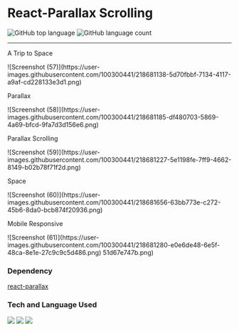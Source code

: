 # React-Parallax Scrolling



![GitHub top language](https://img.shields.io/github/languages/top/Rishav-02/React-Parallax?color=yellow&style=plastic) ![GitHub language count](https://img.shields.io/github/languages/count/Rishav-02/React-Parallax?style=plastic)

<hr>

<p>A Trip to Space</p>
![Screenshot (57)](https://user-images.githubusercontent.com/100300441/218681138-5d70fbbf-7134-4117-a9af-cd228133e3d1.png)

<p>Parallax</p>
![Screenshot (58)](https://user-images.githubusercontent.com/100300441/218681185-df480703-5869-4a69-bfcd-9fa7d3d156e6.png)

<p>Parallax Scrolling</p>
![Screenshot (59)](https://user-images.githubusercontent.com/100300441/218681227-5e1198fe-7ff9-4662-8149-b02b78f71f2d.png)

<p>Space</p>
![Screenshot (60)](https://user-images.githubusercontent.com/100300441/218681656-63bb773e-c272-45b6-8da0-bcb874f20936.png)

<p>Mobile Responsive</p>
![Screenshot (61)](https://user-images.githubusercontent.com/100300441/218681280-e0e6de48-6e5f-48ca-8e1e-27c9c9c5d486.png)
51d67e747b.png)

### Dependency

[react-parallax](https://www.npmjs.com/package/react-parallax)

### Tech and Language Used

<img src="https://img.shields.io/badge/React-Library-blue"> <img src="https://img.shields.io/badge/JavaScript-Language-yellow"> <img src="https://img.shields.io/badge/HTML5-Markup%20Language-orange"> 